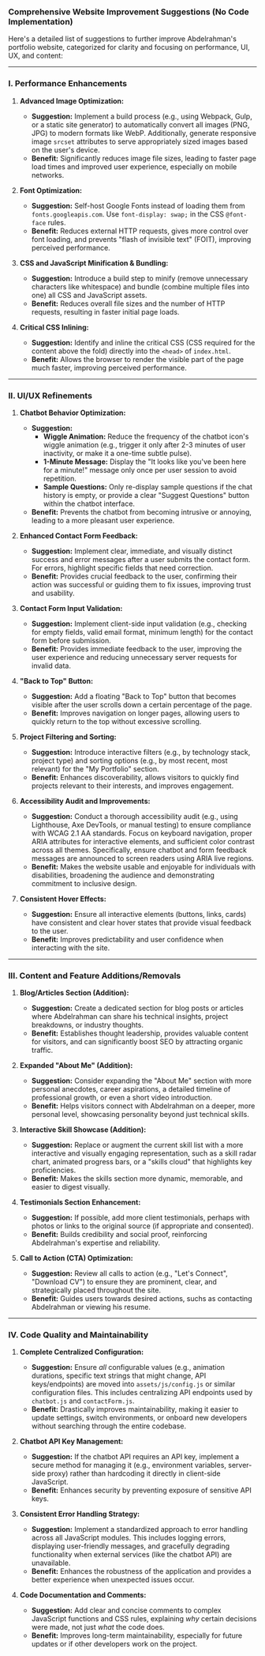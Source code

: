 ### Comprehensive Website Improvement Suggestions (No Code Implementation)

Here's a detailed list of suggestions to further improve Abdelrahman's portfolio website, categorized for clarity and focusing on performance, UI, UX, and content:

---

### I. Performance Enhancements

1.  **Advanced Image Optimization:**
    *   **Suggestion:** Implement a build process (e.g., using Webpack, Gulp, or a static site generator) to automatically convert all images (PNG, JPG) to modern formats like WebP. Additionally, generate responsive image `srcset` attributes to serve appropriately sized images based on the user's device.
    *   **Benefit:** Significantly reduces image file sizes, leading to faster page load times and improved user experience, especially on mobile networks.

2.  **Font Optimization:**
    *   **Suggestion:** Self-host Google Fonts instead of loading them from `fonts.googleapis.com`. Use `font-display: swap;` in the CSS `@font-face` rules.
    *   **Benefit:** Reduces external HTTP requests, gives more control over font loading, and prevents "flash of invisible text" (FOIT), improving perceived performance.

3.  **CSS and JavaScript Minification & Bundling:**
    *   **Suggestion:** Introduce a build step to minify (remove unnecessary characters like whitespace) and bundle (combine multiple files into one) all CSS and JavaScript assets.
    *   **Benefit:** Reduces overall file sizes and the number of HTTP requests, resulting in faster initial page loads.

4.  **Critical CSS Inlining:**
    *   **Suggestion:** Identify and inline the critical CSS (CSS required for the content above the fold) directly into the `<head>` of `index.html`.
    *   **Benefit:** Allows the browser to render the visible part of the page much faster, improving perceived performance.

---

### II. UI/UX Refinements

1.  **Chatbot Behavior Optimization:**
    *   **Suggestion:**
        *   **Wiggle Animation:** Reduce the frequency of the chatbot icon's wiggle animation (e.g., trigger it only after 2-3 minutes of user inactivity, or make it a one-time subtle pulse).
        *   **1-Minute Message:** Display the "It looks like you've been here for a minute!" message only once per user session to avoid repetition.
        *   **Sample Questions:** Only re-display sample questions if the chat history is empty, or provide a clear "Suggest Questions" button within the chatbot interface.
    *   **Benefit:** Prevents the chatbot from becoming intrusive or annoying, leading to a more pleasant user experience.

2.  **Enhanced Contact Form Feedback:**
    *   **Suggestion:** Implement clear, immediate, and visually distinct success and error messages after a user submits the contact form. For errors, highlight specific fields that need correction.
    *   **Benefit:** Provides crucial feedback to the user, confirming their action was successful or guiding them to fix issues, improving trust and usability.

3.  **Contact Form Input Validation:**
    *   **Suggestion:** Implement client-side input validation (e.g., checking for empty fields, valid email format, minimum length) for the contact form before submission.
    *   **Benefit:** Provides immediate feedback to the user, improving the user experience and reducing unnecessary server requests for invalid data.

4.  **"Back to Top" Button:**
    *   **Suggestion:** Add a floating "Back to Top" button that becomes visible after the user scrolls down a certain percentage of the page.
    *   **Benefit:** Improves navigation on longer pages, allowing users to quickly return to the top without excessive scrolling.

5.  **Project Filtering and Sorting:**
    *   **Suggestion:** Introduce interactive filters (e.g., by technology stack, project type) and sorting options (e.g., by most recent, most relevant) for the "My Portfolio" section.
    *   **Benefit:** Enhances discoverability, allows visitors to quickly find projects relevant to their interests, and improves engagement.

6.  **Accessibility Audit and Improvements:**
    *   **Suggestion:** Conduct a thorough accessibility audit (e.g., using Lighthouse, Axe DevTools, or manual testing) to ensure compliance with WCAG 2.1 AA standards. Focus on keyboard navigation, proper ARIA attributes for interactive elements, and sufficient color contrast across all themes. Specifically, ensure chatbot and form feedback messages are announced to screen readers using ARIA live regions.
    *   **Benefit:** Makes the website usable and enjoyable for individuals with disabilities, broadening the audience and demonstrating commitment to inclusive design.

7.  **Consistent Hover Effects:**
    *   **Suggestion:** Ensure all interactive elements (buttons, links, cards) have consistent and clear hover states that provide visual feedback to the user.
    *   **Benefit:** Improves predictability and user confidence when interacting with the site.

---

### III. Content and Feature Additions/Removals

1.  **Blog/Articles Section (Addition):**
    *   **Suggestion:** Create a dedicated section for blog posts or articles where Abdelrahman can share his technical insights, project breakdowns, or industry thoughts.
    *   **Benefit:** Establishes thought leadership, provides valuable content for visitors, and can significantly boost SEO by attracting organic traffic.

2.  **Expanded "About Me" (Addition):**
    *   **Suggestion:** Consider expanding the "About Me" section with more personal anecdotes, career aspirations, a detailed timeline of professional growth, or even a short video introduction.
    *   **Benefit:** Helps visitors connect with Abdelrahman on a deeper, more personal level, showcasing personality beyond just technical skills.

3.  **Interactive Skill Showcase (Addition):**
    *   **Suggestion:** Replace or augment the current skill list with a more interactive and visually engaging representation, such as a skill radar chart, animated progress bars, or a "skills cloud" that highlights key proficiencies.
    *   **Benefit:** Makes the skills section more dynamic, memorable, and easier to digest visually.

4.  **Testimonials Section Enhancement:**
    *   **Suggestion:** If possible, add more client testimonials, perhaps with photos or links to the original source (if appropriate and consented).
    *   **Benefit:** Builds credibility and social proof, reinforcing Abdelrahman's expertise and reliability.

5.  **Call to Action (CTA) Optimization:**
    *   **Suggestion:** Review all calls to action (e.g., "Let's Connect", "Download CV") to ensure they are prominent, clear, and strategically placed throughout the site.
    *   **Benefit:** Guides users towards desired actions, suchs as contacting Abdelrahman or viewing his resume.

---

### IV. Code Quality and Maintainability

1.  **Complete Centralized Configuration:**
    *   **Suggestion:** Ensure *all* configurable values (e.g., animation durations, specific text strings that might change, API keys/endpoints) are moved into `assets/js/config.js` or similar configuration files. This includes centralizing API endpoints used by `chatbot.js` and `contactForm.js`.
    *   **Benefit:** Drastically improves maintainability, making it easier to update settings, switch environments, or onboard new developers without searching through the entire codebase.

2.  **Chatbot API Key Management:**
    *   **Suggestion:** If the chatbot API requires an API key, implement a secure method for managing it (e.g., environment variables, server-side proxy) rather than hardcoding it directly in client-side JavaScript.
    *   **Benefit:** Enhances security by preventing exposure of sensitive API keys.

3.  **Consistent Error Handling Strategy:**
    *   **Suggestion:** Implement a standardized approach to error handling across all JavaScript modules. This includes logging errors, displaying user-friendly messages, and gracefully degrading functionality when external services (like the chatbot API) are unavailable.
    *   **Benefit:** Enhances the robustness of the application and provides a better experience when unexpected issues occur.

4.  **Code Documentation and Comments:**
    *   **Suggestion:** Add clear and concise comments to complex JavaScript functions and CSS rules, explaining *why* certain decisions were made, not just *what* the code does.
    *   **Benefit:** Improves long-term maintainability, especially for future updates or if other developers work on the project.